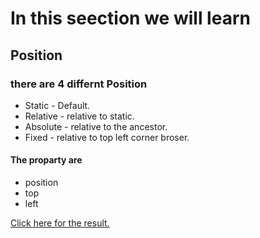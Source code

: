 # In this seection we will learn
## Position
### there are 4 differnt Position

* Static - Default.
* Relative - relative to static.
* Absolute - relative to the ancestor.
* Fixed - relative to top left corner broser.

#### The proparty are 
* position
* top 
* left 

 <a href="https://omrichenyosef.github.io/HTML/Exercise - 9/index.html"> Click here for the result.
     </a><br />